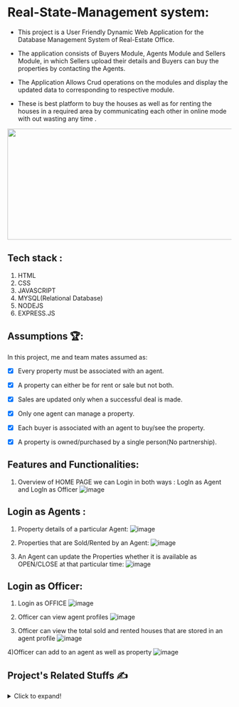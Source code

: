 ﻿# Real-State-Management system:
 
- This project is a User Friendly Dynamic Web Application for the Database Management System of Real-Estate Office.
 
- The application consists of Buyers Module, Agents Module and Sellers Module, in which Sellers  upload their details and Buyers can buy the properties by contacting the Agents.

- The Application Allows Crud operations on the modules and display 
        the updated data to corresponding to respective module.

- These is best platform to buy the houses as well as for renting the houses in a required area by communicating each other in online mode with out wasting any time .

<p align="center">
  <img width="750" height="250" src="https://content.usaa.com/mcontent/static_assets/Media/real-estate-rern-vid-teaser.gif?cacheid=3092709742_p">
</p>


## Tech stack :
1. HTML
2. CSS
3. JAVASCRIPT
4. MYSQL(Relational Database)
5. NODEJS
6. EXPRESS.JS


## Assumptions 🏆:
 In this project, me and team mates assumed as:
* [x] Every property must be associated with an agent.
* [x] A property can either be for rent or sale but not both.
* [x] Sales are updated only when a successful deal is made.
* [x] Only one agent can manage a property.
* [x] Each buyer is associated with an agent to buy/see the property.
* [x] A property is owned/purchased by a single person(No partnership).


## Features and Functionalities:
1) Overview of HOME PAGE we can Login in both ways : LogIn as Agent and LogIn as Officer
![image](https://user-images.githubusercontent.com/64728560/228339357-508d3061-94f5-40b4-98c1-6b0be132605f.png)

## Login as Agents :

1) Property details of a particular Agent:
![image](https://user-images.githubusercontent.com/64728560/228339712-9d19c67c-b426-4e92-a010-0acd9ea680cb.png)

2) Properties that are Sold/Rented by an Agent:
![image](https://user-images.githubusercontent.com/64728560/228345806-123ce443-6d6f-4e78-ba5c-d4a29a954493.png)

3) An Agent can update the Properties  whether it is available as OPEN/CLOSE at that particular time:
![image](https://user-images.githubusercontent.com/64728560/228346240-960a5cf6-e8e0-4269-83de-39c83fecafa6.png)

## Login as Officer:
1) Login as OFFICE 
![image](https://user-images.githubusercontent.com/64728560/228352611-972f35fe-2641-4836-a2c3-090848b56c77.png)

2) Officer can view agent profiles
![image](https://user-images.githubusercontent.com/64728560/228352688-9fad520c-a487-4999-aa35-27696ec931ed.png)

3) Officer can view the total sold and rented houses that are stored in an agent profile
![image](https://user-images.githubusercontent.com/64728560/228352783-fcc6530b-0158-4e06-ba90-5a1a09befe7d.png)

4)Officer can add to  an agent as well as property
![image](https://user-images.githubusercontent.com/64728560/228354073-3b12091a-2bfe-41fe-bce2-76860e279158.png)

## Project's Related Stuffs ✍️
<details>
  <summary>Click to expand!</summary>
  
1. ER-DIAGRAM : https://drive.google.com/file/d/1n32yWKwlTSHMKirx2Y-2M4aoeN5EUKoi/view?usp=share_link
2. MYSQL DataBase with queries : 
    I)https://drive.google.com/file/d/1quGM12A4rOZaQanZtqSaCbBGAfPSlTvA/view?usp=share_link
   II)https://drive.google.com/file/d/1pwNcuTduBNudP3mygUFPH7mjp8qkA1gh/view?usp=share_link





